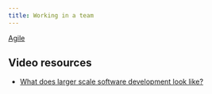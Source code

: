 ```yaml
---
title: Working in a team
---
```


[Agile](Agile%20development%20methodology.md)

## Video resources

- [What does larger scale software development look like?](https://youtu.be/Dl-BdxNRUqs?si=IZouLSh5wu8bDWC8)
